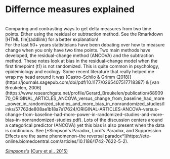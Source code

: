 # Differnce measures explained
<br>
Comparing and contrasting ways to get delta measures from two time points. Either using the residual or subtraction method.
See the Rmarkdown [HTML file](addlink) for a better explanation!
<br>
For the last 50+ years statisticians have been debating over how to measure change when you only have two time points. Two main methods have developed, the residual-change method (ANCOVA) and the subtraction method. These notes look at bias in the residual-change model when the first timepoint (t1) is not randomized. This is quite common in psychology, epidemiology and ecology. Some recent literature that really helped me wrap my head around it was [Castro-Schilo & Grimm (2018)](https://journals.sagepub.com/doi/pdf/10.1177/0265407517718387) & [van Breukelen, 2006](https://www.researchgate.net/profile/Gerard_Breukelen/publication/6890970_ORIGINAL_ARTICLES_ANCOVA_versus_change_from_baseline_had_more_power_in_randomized_studies_and_more_bias_in_nonrandomized_studies/links/57762de808ae1b18a7e17624/ORIGINAL-ARTICLES-ANCOVA-versus-change-from-baseline-had-more-power-in-randomized-studies-and-more-bias-in-nonrandomized-studies.pdf). Lots of the discussion centers around a categorical predictor (ANCOVA) yet this bias is also present when the data is continuous. See [*Simpson's Paradox, Lord's Paradox, and Suppression Effects are the same phenomenon–the reversal paradox*](https://ete-online.biomedcentral.com/articles/10.1186/1742-7622-5-2).

[*Simpsons's*](https://ete-online.biomedcentral.com/articles/10.1186/1742-7622-5-2)
[(Cury et al., 2015)](https://www.frontiersin.org/articles/10.3389/fnana.2015.00160/full)
